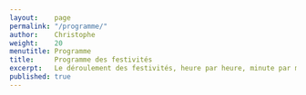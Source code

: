 ```yaml
---
layout:    page
permalink: "/programme/"
author:    Christophe
weight:    20
menutitle: Programme
title:     Programme des festivités
excerpt:   Le déroulement des festivités, heure par heure, minute par minute
published: true
---
```


<div id="root" />
